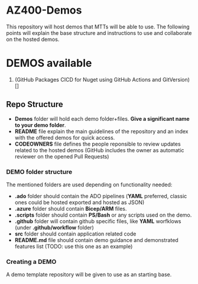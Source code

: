 # AZ400-Demos
This repository will host demos that MTTs will be able to use. The following points will explain the base structure and instructions to use and collaborate on the hosted demos.

# DEMOS available

1. (GitHub Packages CICD for Nuget using GitHub Actions and GitVersion) []
## Repo Structure

- **Demos** folder will hold each demo folder+files. **Give a significant name to your demo folder**.
- **README** file explain the main guidelines of the repository and an index with the offered demos for quick access.
- **CODEOWNERS** file defines the people reponsible to review updates related to the hosted demos (GitHub includes the owner as automatic reviewer on the opened Pull Requests)

###  DEMO folder structure 
The mentioned folders are used depending on functionality needed:
- **.ado** folder should contain the ADO pipelines (**YAML** preferred, classic ones could be hosted exported and hosted as JSON)
- **.azure** folder should contain **Bicep/ARM** files.
- **.scripts** folder should contain **PS/Bash** or any scripts used on the demo.
- **.github** folder will contain github specific files, like **YAML** worfklows (under **.github/workflow** folder)
- **src** folder should contain application related code
- **README.md** file should contain demo guidance and demonstrated features list (TODO: use this one as an example)

### Creating a DEMO 
A demo template repository will be given to use as an starting base.
